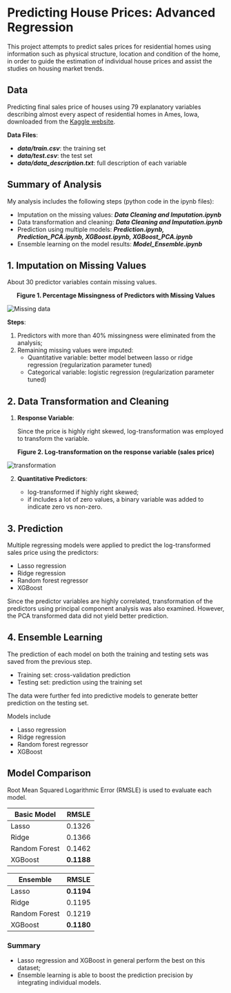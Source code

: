 # Predicting House Prices: Advanced Regression

This project attempts to predict sales prices for residential homes using information such as physical structure, location and condition of the home, in order to guide the estimation of individual house prices and assist the studies on housing market trends.  


## Data
Predicting final sales price of houses using 79 explanatory variables describing almost every aspect of residential homes in Ames, Iowa, downloaded from the [Kaggle website](https://www.kaggle.com/c/house-prices-advanced-regression-techniques).

**Data Files**:
- ***data/train.csv***: the training set
- ***data/test.csv***: the test set
- ***data/data_description.txt***: full description of each variable

## Summary of Analysis
My analysis includes the following steps (python code in the ipynb files):
- Imputation on the missing values: ***Data Cleaning and Imputation.ipynb***
- Data transformation and cleaning: ***Data Cleaning and Imputation.ipynb***
- Prediction using multiple models: ***Prediction.ipynb, Prediction_PCA.ipynb, XGBoost.ipynb, XGBoost_PCA.ipynb***
- Ensemble learning on the model results: ***Model_Ensemble.ipynb***

## 1. Imputation on Missing Values

About 30 predictor variables contain missing values.

<center><b>Figure 1. Percentage Missingness of Predictors with Missing Values</b></center>

![Missing data](https://cloud.githubusercontent.com/assets/9686980/23108119/59b8e322-f6d6-11e6-9eba-8d8a6c988190.JPG)

**Steps**:

1. Predictors with more than 40% missingness were eliminated from the analysis;
2. Remaining missing values were imputed:
    - Quantitative variable: better model between lasso or ridge regression (regularization parameter tuned)
    - Categorical variable: logistic regression (regularization parameter tuned)

## 2. Data Transformation and Cleaning

1. **Response Variable**:

    Since the price is highly right skewed, log-transformation was employed to transform the variable. 
    
 <center><b>Figure 2. Log-transformation on the response variable (sales price)</b></center>   

![transformation](https://cloud.githubusercontent.com/assets/9686980/23108947/2caadd2a-f6e2-11e6-9eac-df6160682a67.JPG)

2. **Quantitative Predictors**:

    - log-transformed if highly right skewed;
    - if includes a lot of zero values, a binary variable was added to indicate zero vs non-zero.


## 3. Prediction

Multiple regressing models were applied to predict the log-transformed sales price using the predictors:

- Lasso regression
- Ridge regression
- Random forest regressor
- XGBoost

Since the predictor variables are highly correlated, transformation of the predictors using principal component analysis was also examined. However, the PCA transformed data did not yield better prediction.  

## 4. Ensemble Learning

The prediction of each model on both the training and testing sets was saved from the previous step. 
- Training set: cross-validation prediction
- Testing set: prediction using the training set

The data were further fed into predictive models to generate better prediction on the testing set.

Models include
- Lasso regression
- Ridge regression
- Random forest regressor
- XGBoost

## Model Comparison
Root Mean Squared Logarithmic Error (RMSLE) is used to evaluate each model.

| Basic Model |   RMSLE   |               
|-------------|-----------|               
|   Lasso     |   0.1326  |               
|   Ridge     |   0.1366  |               
|Random Forest|   0.1462  |               
|  XGBoost    |**0.1188** |           


| Ensemble    |   RMSLE   |
|-------------|-----------|
|   Lasso     | **0.1194**|
|   Ridge     |   0.1195  |
|Random Forest|   0.1219  |
|  XGBoost    | **0.1180**|

### Summary
- Lasso regression and XGBoost in general perform the best on this dataset;
- Ensemble learning is able to boost the prediction precision by integrating individual models.
